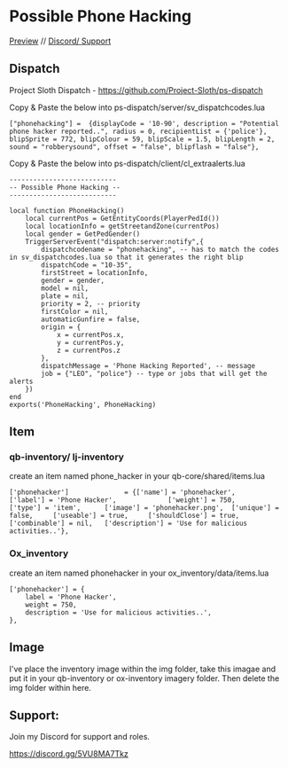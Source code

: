 # Possible Phone Hacking

[Preview]() //
[Discord/ Support](https://discord.gg/Gnb2S7uAdG)

## Dispatch

Project Sloth Dispatch - https://github.com/Project-Sloth/ps-dispatch

Copy & Paste the below into ps-dispatch/server/sv_dispatchcodes.lua

```
["phonehacking"] =  {displayCode = '10-90', description = "Potential phone hacker reported..", radius = 0, recipientList = {'police'}, blipSprite = 772, blipColour = 59, blipScale = 1.5, blipLength = 2, sound = "robberysound", offset = "false", blipflash = "false"},
```

Copy & Paste the below into ps-dispatch/client/cl_extraalerts.lua

```
---------------------------
-- Possible Phone Hacking --
---------------------------

local function PhoneHacking()
    local currentPos = GetEntityCoords(PlayerPedId())
    local locationInfo = getStreetandZone(currentPos)
    local gender = GetPedGender()
    TriggerServerEvent("dispatch:server:notify",{
        dispatchcodename = "phonehacking", -- has to match the codes in sv_dispatchcodes.lua so that it generates the right blip
        dispatchCode = "10-35",
        firstStreet = locationInfo,
        gender = gender,
        model = nil,
        plate = nil,
        priority = 2, -- priority
        firstColor = nil,
        automaticGunfire = false,
        origin = {
            x = currentPos.x,
            y = currentPos.y,
            z = currentPos.z
        },
        dispatchMessage = 'Phone Hacking Reported', -- message
        job = {"LEO", "police"} -- type or jobs that will get the alerts
    })
end
exports('PhoneHacking', PhoneHacking)
```

## Item

### qb-inventory/ lj-inventory

create an item named phone_hacker in your qb-core/shared/items.lua
```
['phonehacker'] 			 = {['name'] = 'phonehacker', 			  	['label'] = 'Phone Hacker', 			['weight'] = 750, 		['type'] = 'item', 		['image'] = 'phonehacker.png', 	['unique'] = false, 	['useable'] = true, 	['shouldClose'] = true,	   ['combinable'] = nil,   ['description'] = 'Use for malicious activities..'},
```

### Ox_inventory

create an item named phonehacker in your ox_inventory/data/items.lua

```
['phonehacker'] = {
    label = 'Phone Hacker',
    weight = 750,
    description = 'Use for malicious activities..',
},
```

## Image

I've place the inventory image within the img folder, take this imagae and put it in your qb-inventory or ox-inventory imagery folder. Then delete the img folder within here.

## Support:

Join my Discord for support and roles.

https://discord.gg/5VU8MA7Tkz